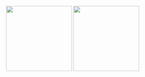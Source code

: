 <!--
- 🔭 I’m currently working on ...
- 🌱 I’m currently learning ...
- 👯 I’m looking to collaborate on ...
- 🤔 I’m looking for help with ...
- 💬 Ask me about ...
- 📫 How to reach me: ...
- 😄 Pronouns: ...
- ⚡ Fun fact: ...
-->

<div>
<!-- My stats -->
<img height="180em" src="https://github-readme-stats.vercel.app/api?username=Mathias231&&show_icons=true&title_color=ffffff&icon_color=bb2acf&text_color=daf7dc&bg_color=151515" />

<!-- My top used languages -->
  <img height="180em" src="https://github-readme-stats.vercel.app/api/top-langs/?username=Mathias231&layout=compact&langs_count=16&theme=dark" />
</div>
